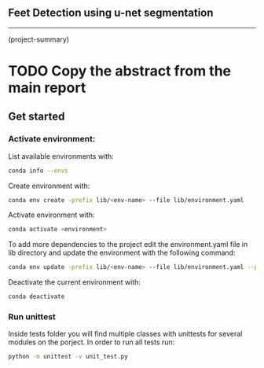 ## Feet Detection using u-net segmentation

---

 (project-summary)
 # TODO Copy the abstract from the main report


## Get started
### Activate environment:

List available environments with:
```bash
conda info --envs
```

Create environment with:
```bash
conda env create -prefix lib/<env-name> --file lib/environment.yaml
```

Activate environment with:
```bash
conda activate <environment>
```

To add more dependencies to the project edit the environment.yaml file in lib directory and update the environment with the following command:
```bash
conda env update -prefix lib/<env-name> --file lib/environment.yaml --prune
```

Deactivate the current environment with:
```bash
conda deactivate
```

### Run unittest

Inside tests folder you will find multiple classes with unittests for several modules on the porject. In order to run all tests run:
```bash
python -m unittest -v unit_test.py
``` 